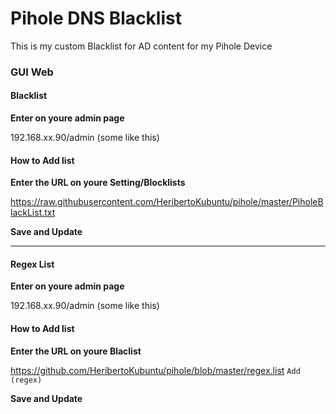 # Pihole DNS Blacklist
This is my custom Blacklist for AD content for my Pihole Device

### GUI Web

#### Blacklist

**Enter on youre admin page**

192.168.xx.90/admin (some like this)

#### How to Add list

**Enter the URL on youre Setting/Blocklists**

https://raw.githubusercontent.com/HeribertoKubuntu/pihole/master/PiholeBlackList.txt

**Save and Update**

------

#### Regex List

**Enter on youre admin page**

192.168.xx.90/admin (some like this)

#### How to Add list

**Enter the URL on youre Blaclist**

https://github.com/HeribertoKubuntu/pihole/blob/master/regex.list <code>Add (regex)</code>

**Save and Update**
